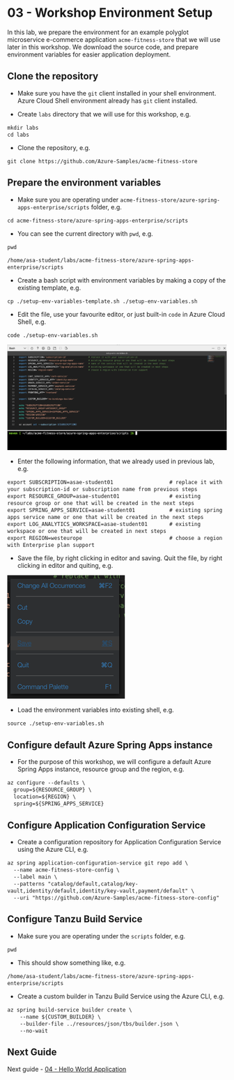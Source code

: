 # 03 - Workshop Environment Setup

In this lab, we prepare the environment for an example polyglot microservice e-commerce application `acme-fitness-store` that we will use later in this workshop. We download the source code, and prepare environment variables for easier application deployment.

## Clone the repository

* Make sure you have the `git` client installed in your shell environment. Azure Cloud Shell environment already has `git` client installed.

* Create `labs` directory that we will use for this workshop, e.g.

```shell
mkdir labs
cd labs
```

* Clone the repository, e.g.

```shell
git clone https://github.com/Azure-Samples/acme-fitness-store
```

## Prepare the environment variables

* Make sure you are operating under `acme-fitness-store/azure-spring-apps-enterprise/scripts` folder, e.g.

```shell
cd acme-fitness-store/azure-spring-apps-enterprise/scripts
```

* You can see the current directory with `pwd`, e.g.

```shell
pwd
```

```text
/home/asa-student/labs/acme-fitness-store/azure-spring-apps-enterprise/scripts
```

* Create a bash script with environment variables by making a copy of the existing template, e.g. 

```shell
cp ./setup-env-variables-template.sh ./setup-env-variables.sh
```

* Edit the file, use your favourite editor, or just built-in `code` in Azure Cloud Shell, e.g.

```shell
code ./setup-env-variables.sh
```

![Editing setup-env-variables.sh file in VS Code in Azure Cloud Shell](./images/setup-env-variables-file-editing.png)

* Enter the following information, that we already used in previous lab, e.g.

```text
export SUBSCRIPTION=asae-student01                  # replace it with your subscription-id or subscription name from previous steps
export RESOURCE_GROUP=asae-student01                # existing resource group or one that will be created in the next steps
export SPRING_APPS_SERVICE=asae-student01           # existing spring apps service name or one that will be created in the next steps
export LOG_ANALYTICS_WORKSPACE=asae-student01       # existing workspace or one that will be created in next steps
export REGION=westeurope                            # choose a region with Enterprise plan support
```

* Save the file, by right clicking in editor and saving. Quit the file, by right clicking in editor and quiting, e.g.

![Saving setup-env-variables.sh file in VS Code in Azure Cloud Shell](./images/setup-env-variables-file-saving.png)

* Load the environment variables into existing shell, e.g.

```shell
source ./setup-env-variables.sh
```

## Configure default Azure Spring Apps instance

* For the purpose of this workshop, we will configure a default Azure Spring Apps instance, resource group and the region, e.g.

```shell
az configure --defaults \
  group=${RESOURCE_GROUP} \
  location=${REGION} \
  spring=${SPRING_APPS_SERVICE} 
```

## Configure Application Configuration Service

* Create a configuration repository for Application Configuration Service using the Azure CLI, e.g.

```shell
az spring application-configuration-service git repo add \
  --name acme-fitness-store-config \
  --label main \
  --patterns "catalog/default,catalog/key-vault,identity/default,identity/key-vault,payment/default" \
  --uri "https://github.com/Azure-Samples/acme-fitness-store-config"
```

## Configure Tanzu Build Service

* Make sure you are operating under the `scripts` folder, e.g.

```shell
pwd
```

* This should show something like, e.g.

```text
/home/asa-student/labs/acme-fitness-store/azure-spring-apps-enterprise/scripts
```

* Create a custom builder in Tanzu Build Service using the Azure CLI, e.g.

```shell
az spring build-service builder create \
    --name ${CUSTOM_BUILDER} \
    --builder-file ../resources/json/tbs/builder.json \
    --no-wait
```

## Next Guide

Next guide - [04 - Hello World Application](../04-hello-world-application/README.md)
